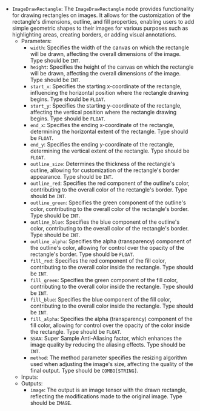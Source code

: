 - `ImageDrawRectangle`: The `ImageDrawRectangle` node provides functionality for drawing rectangles on images. It allows for the customization of the rectangle's dimensions, outline, and fill properties, enabling users to add simple geometric shapes to their images for various purposes such as highlighting areas, creating borders, or adding visual annotations.
    - Parameters:
        - `width`: Specifies the width of the canvas on which the rectangle will be drawn, affecting the overall dimensions of the image. Type should be `INT`.
        - `height`: Specifies the height of the canvas on which the rectangle will be drawn, affecting the overall dimensions of the image. Type should be `INT`.
        - `start_x`: Specifies the starting x-coordinate of the rectangle, influencing the horizontal position where the rectangle drawing begins. Type should be `FLOAT`.
        - `start_y`: Specifies the starting y-coordinate of the rectangle, affecting the vertical position where the rectangle drawing begins. Type should be `FLOAT`.
        - `end_x`: Specifies the ending x-coordinate of the rectangle, determining the horizontal extent of the rectangle. Type should be `FLOAT`.
        - `end_y`: Specifies the ending y-coordinate of the rectangle, determining the vertical extent of the rectangle. Type should be `FLOAT`.
        - `outline_size`: Determines the thickness of the rectangle's outline, allowing for customization of the rectangle's border appearance. Type should be `INT`.
        - `outline_red`: Specifies the red component of the outline's color, contributing to the overall color of the rectangle's border. Type should be `INT`.
        - `outline_green`: Specifies the green component of the outline's color, contributing to the overall color of the rectangle's border. Type should be `INT`.
        - `outline_blue`: Specifies the blue component of the outline's color, contributing to the overall color of the rectangle's border. Type should be `INT`.
        - `outline_alpha`: Specifies the alpha (transparency) component of the outline's color, allowing for control over the opacity of the rectangle's border. Type should be `FLOAT`.
        - `fill_red`: Specifies the red component of the fill color, contributing to the overall color inside the rectangle. Type should be `INT`.
        - `fill_green`: Specifies the green component of the fill color, contributing to the overall color inside the rectangle. Type should be `INT`.
        - `fill_blue`: Specifies the blue component of the fill color, contributing to the overall color inside the rectangle. Type should be `INT`.
        - `fill_alpha`: Specifies the alpha (transparency) component of the fill color, allowing for control over the opacity of the color inside the rectangle. Type should be `FLOAT`.
        - `SSAA`: Super Sample Anti-Aliasing factor, which enhances the image quality by reducing the aliasing effects. Type should be `INT`.
        - `method`: The method parameter specifies the resizing algorithm used when adjusting the image's size, affecting the quality of the final output. Type should be `COMBO[STRING]`.
    - Inputs:
    - Outputs:
        - `image`: The output is an image tensor with the drawn rectangle, reflecting the modifications made to the original image. Type should be `IMAGE`.
